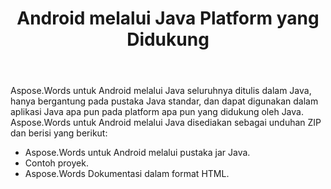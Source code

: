 ﻿---
title: Android melalui Java Platform yang Didukung
second_title: Aspose.Words untuk Java
articleTitle: Aspose.Words untuk Android melalui Java Platform yang Didukung
linktitle: Aspose.Words untuk Android melalui Java Platform yang Didukung
description: "Aspose.Words untuk Android melalui Java Platform yang Didukung."
type: docs
weight: 40
url: /id/java/aspose-words-for-android-via-java-supported-platforms/
timestamp: 2024-01-27-14-07-04
---

Aspose.Words untuk Android melalui Java seluruhnya ditulis dalam Java, hanya bergantung pada pustaka Java standar, dan dapat digunakan dalam aplikasi Java apa pun pada platform apa pun yang didukung oleh Java. Aspose.Words untuk Android melalui Java disediakan sebagai unduhan ZIP dan berisi yang berikut:

- Aspose.Words untuk Android melalui pustaka jar Java.
- Contoh proyek.
- Aspose.Words Dokumentasi dalam format HTML.






